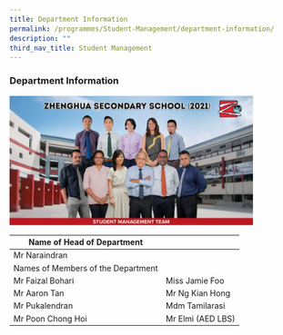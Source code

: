 ```yaml
---
title: Department Information
permalink: /programmes/Student-Management/department-information/
description: ""
third_nav_title: Student Management
---
```

### Department Information

<img src="/images/student%20management%20team.jpg" 
     style="width:85%">
		 
		 
| Name of Head of Department |  |
|---|---|
| Mr Naraindran |  |
| Names of Members of the Department |  |
| Mr Faizal Bohari | Miss Jamie Foo |
| Mr Aaron Tan | Mr Ng Kian Hong |
| Mr Pukalendran | Mdm Tamilarasi |
| Mr Poon Chong Hoi | Mr Elmi (AED LBS) |		 